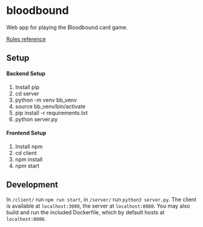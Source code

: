 # bloodbound

Web app for playing the Bloodbound card game.

[Rules reference](https://images-cdn.fantasyflightgames.com/ffg_content/Blood%20Bound/HB08_Blood_Bound_rules_eng_V3.pdf)

## Setup
#### Backend Setup
1. Install pip
2. cd server
3. python -m venv bb_venv
4. source bb_venv/bin/activate
5. pip install -r requirements.txt
6. python server.py

#### Frontend Setup
1. Install npm
2. cd client
3. npm install
4. npm start

## Development
In `/client/` run `npm run start`, in `/server/` run `python3 server.py`. The
client is available at `localhost:3000`, the server at `localhost:8080`. 
You may also build and run the included Dockerfile, which by default hosts at `localhost:8000`.
